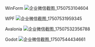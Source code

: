 WinForm
![企业微信截图_1750753104604](https://github.com/user-attachments/assets/4b0e91e5-0454-48b9-b269-65ac0d763fd6)

WPF
![企业微信截图_17507531959345](https://github.com/user-attachments/assets/380a3d79-bfce-4797-95c1-56ea574161ff)

Avalonia
![企业微信截图_17507532356788](https://github.com/user-attachments/assets/1008bb58-eff4-4ea0-a82e-07c777002532)

Godot
![企业微信截图_17507544434661](https://github.com/user-attachments/assets/ed5b7f1d-2db1-4591-a017-7d4126f67aaf)
